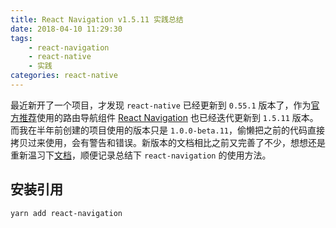 ```yaml
---
title: React Navigation v1.5.11 实践总结
date: 2018-04-10 11:29:30
tags:
    - react-navigation
    - react-native
    - 实践
categories: react-native
---
```


最近新开了一个项目，才发现 `react-native` 已经更新到 `0.55.1` 版本了，作为[官方推荐][1]使用的路由导航组件 [React Navigation][0] 也已经迭代更新到 `1.5.11` 版本。而我在半年前创建的项目使用的版本只是 `1.0.0-beta.11`，偷懒把之前的代码直接拷贝过来使用，会有警告和错误。新版本的文档相比之前又完善了不少，想想还是重新温习下[文档][2]，顺便记录总结下 `react-navigation` 的使用方法。

<!-- more -->

## 安装引用

```
yarn add react-navigation
```


[0]: https://reactnavigation.org
[1]: https://facebook.github.io/react-native/docs/navigation.html
[2]: https://reactnavigation.org/docs/getting-started.html